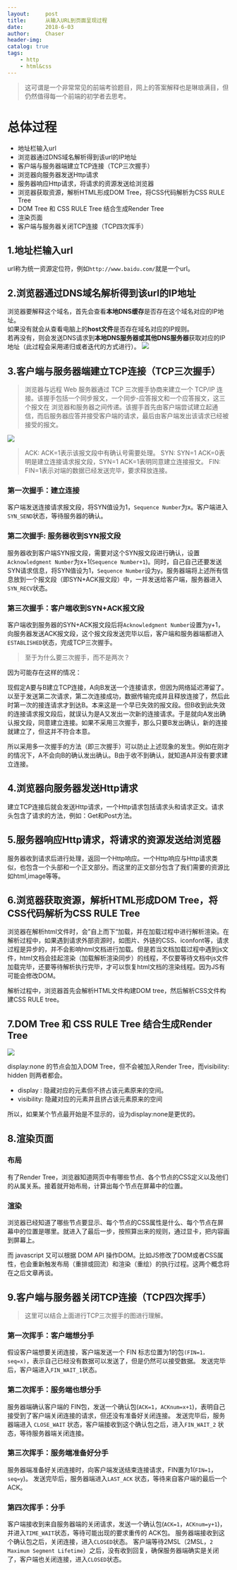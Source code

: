 ```yaml
---
layout:     post
title:      从输入URL到页面呈现过程
date:       2018-6-03 
author:     Chaser
header-img: 
catalog: true
tags:
    - http
    - html&css
---
```


> 这可谓是一个非常常见的前端考验题目，网上的答案解释也是琳琅满目，但仍然值得每一个前端的初学者去思考。

# 总体过程    
- 地址栏输入url
- 浏览器通过DNS域名解析得到该url的IP地址
- 客户端与服务器端建立TCP连接（TCP三次握手）
- 浏览器向服务器发送Http请求
- 服务器响应Http请求，将请求的资源发送给浏览器
- 浏览器获取资源，解析HTML形成DOM Tree，将CSS代码解析为CSS RULE Tree
- DOM Tree 和 CSS RULE Tree 结合生成Render Tree
- 渲染页面
- 客户端与服务器关闭TCP连接（TCP四次挥手）  

## 1.地址栏输入url  
url称为统一资源定位符，例如`http://www.baidu.com/`就是一个url。 

## 2.浏览器通过DNS域名解析得到该url的IP地址
浏览器要解释这个域名，首先会查看**本地DNS缓存**是否存在这个域名对应的IP地址。  
如果没有就会从查看电脑上的**host文件**是否存在域名对应的IP规则。  
若再没有，则会发送DNS请求到**本地DNS服务器或其他DNS服务器**获取对应的IP地址（此过程会采用递归或者迭代的方式进行）。
![](http://mmbiz.qpic.cn/mmbiz_jpg/NVvB3l3e9aGS2KZjibulcKSx4K7gmiaDR3oxyoc5ry7GRAjL3XEmxkuAvcOuTo2eV6RtM23EubzKcxat8LOnjibjA/640?wx_fmt=jpeg&tp=webp&wxfrom=5&wx_lazy=1)

## 3.客户端与服务器端建立TCP连接（TCP三次握手）
> 浏览器与远程 Web 服务器通过 TCP 三次握手协商来建立一个 TCP/IP 连接。该握手包括一个同步报文，一个同步-应答报文和一个应答报文，这三个报文在 浏览器和服务器之间传递。该握手首先由客户端尝试建立起通信，而后服务器应答并接受客户端的请求，最后由客户端发出该请求已经被接受的报文。  

![](https://segmentfault.com/img/bVDcBf?w=719&h=800)  

> ACK: ACK=1表示该报文段中有确认号需要处理。
SYN: SYN=1 ACK=0表明是建立连接请求报文段，SYN=1 ACK=1表明同意建立连接报文。
FIN: FIN=1表示对端的数据已经发送完毕，要求释放连接。

### 第一次握手：建立连接
客户端发送连接请求报文段，将SYN值设为1，`Sequence Number`为x。客户端进入`SYN_SEND`状态，等待服务器的确认。

### 第二次握手: 服务器收到SYN报文段
服务器收到客户端SYN报文段，需要对这个SYN报文段进行确认，设置`Acknowledgment Number`为x+1(`Sequence Number+1`)。同时，自己自己还要发送SYN请求信息，将SYN值设为1，`Sequence Number`设为y。服务器端将上述所有信息放到一个报文段（即SYN+ACK报文段）中，一并发送给客户端，服务器进入`SYN_RECV`状态。

### 第三次握手：客户端收到SYN+ACK报文段
客户端收到服务器的SYN+ACK报文段后将`Acknowledgment Number`设置为y+1，向服务器发送ACK报文段，这个报文段发送完毕以后，客户端和服务器端都进入`ESTABLISHED`状态，完成TCP三次握手。

> 至于为什么要三次握手，而不是两次？

因为可能存在这样的情况：  

现假定A要与B建立TCP连接，A向B发送一个连接请求，但因为网络延迟滞留了。以至于发送第二次请求，第二次连接成功，数据传输完成并且释放连接了，然后此时第一次的接连请求才到达B。本来这是一个早已失效的报文段。但B收到此失效的连接请求报文段后，就误认为是A又发出一次新的连接请求。于是就向A发出确认报文段，同意建立连接。如果不采用三次握手，那么只要B发出确认，新的连接就建立了，但这并不符合本意。

所以采用多一次握手的方法（即三次握手）可以防止上述现象的发生。例如在刚才的情况下，A不会向B的确认发出确认。B由于收不到确认，就知道A并没有要求建立连接。

## 4.浏览器向服务器发送Http请求
建立TCP连接后就会发送Http请求，一个Http请求包括请求头和请求正文。请求头包含了请求的方法，例如：Get和Post方法。

## 5.服务器响应Http请求，将请求的资源发送给浏览器
服务器收到请求后进行处理，返回一个Http响应。一个Http响应与Http请求类似，也包含一个头部和一个正文部分。而这里的正文部分包含了我们需要的资源比如html,image等等。

## 6.浏览器获取资源，解析HTML形成DOM Tree，将CSS代码解析为CSS RULE Tree 

浏览器在解析html文件时，会”自上而下“加载，并在加载过程中进行解析渲染。在解析过程中，如果遇到请求外部资源时，如图片、外链的CSS、iconfont等，请求过程是异步的，并不会影响html文档进行加载。但是若当文档加载过程中遇到js文件，html文档会挂起渲染（加载解析渲染同步）的线程，不仅要等待文档中js文件加载完毕，还要等待解析执行完毕，才可以恢复html文档的渲染线程。因为JS有可能会修改DOM。

解析过程中，浏览器首先会解析HTML文件构建DOM tree，然后解析CSS文件构建CSS RULE tree。

## 7.DOM Tree 和 CSS RULE Tree 结合生成Render Tree

![](https://segmentfault.com/img/bVsaPc)

display:none 的节点会加入DOM Tree，但不会被加入Render Tree，而visibility: hidden 则两者都会。

- display : 隐藏对应的元素但不挤占该元素原来的空间。
- visibility: 隐藏对应的元素并且挤占该元素原来的空间

所以，如果某个节点最开始是不显示的，设为display:none是更优的。

## 8.渲染页面

### 布局
有了Render Tree，浏览器知道网页中有哪些节点、各个节点的CSS定义以及他们的从属关系。接着就开始布局，计算出每个节点在屏幕中的位置。  
### 渲染
浏览器已经知道了哪些节点要显示、每个节点的CSS属性是什么、每个节点在屏幕中的位置是哪里。就进入了最后一步，按照算出来的规则，通过显卡，把内容画到屏幕上。

而 javascript 又可以根据 DOM API 操作DOM。比如JS修改了DOM或者CSS属性，也会重新触发布局（重排或回流）和渲染（重绘）的执行过程。这两个概念将在之后文章再谈。

## 9.客户端与服务器关闭TCP连接（TCP四次挥手）
>这里可以结合上面进行TCP三次握手的图进行理解。

### 第一次挥手：客户端想分手
假设客户端想要关闭连接，客户端发送一个 FIN 标志位置为1的包`(FIN=1，seq=x)`，表示自己已经没有数据可以发送了，但是仍然可以接受数据。
发送完毕后，客户端进入`FIN_WAIT_1`状态。

### 第二次挥手：服务端也想分手
服务器端确认客户端的 FIN包，发送一个确认包(`ACK=1`，`ACKnum=x+1`)，表明自己接受到了客户端关闭连接的请求，但还没有准备好关闭连接。
发送完毕后，服务器端进入 `CLOSE_WAIT` 状态，客户端接收到这个确认包之后，进入`FIN_WAIT_2` 状态，等待服务器端关闭连接。

### 第三次挥手：服务端准备好分手
服务器端准备好关闭连接时，向客户端发送结束连接请求，FIN置为1(`FIN=1`，`seq=y`)。
发送完毕后，服务器端进入`LAST_ACK` 状态，等待来自客户端的最后一个ACK。

### 第四次挥手：分手
客户端接收到来自服务器端的关闭请求，发送一个确认包(`ACK=1`，`ACKnum=y+1`)，并进入`TIME_WAIT`状态，等待可能出现的要求重传的 ACK包。
服务器端接收到这个确认包之后，关闭连接，进入`CLOSED`状态。
客户端等待2MSL（2MSL，`2 Maximum Segment Lifetime`）之后，没有收到回复，确保服务器端确实是关闭了，客户端也关闭连接，进入`CLOSED`状态。



